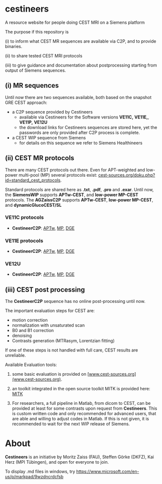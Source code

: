 # cestineers
A resource website for people doing CEST MRI on a Siemens platform

The purpose if this repository is

(i) to inform what CEST MR sequences are available via C2P, and to provide binaries.

(ii) to share tested CEST MRI protocols

(iii) to give guidance and documentation about postprocessing starting from output of Siemens sequences.

## (i) MR sequences ##

Until now there are two sequences available, both based on the snapshot GRE CEST approach:
 - a C2P sequence provided by Cestineers
   - available via Cestineers for the Software versions **VE11C,** **VE11E,**, **VE11P,** **VE12U**
   - the download links for Cestineers sequences are stored here, yet the passwords are only provided after C2P process is complete.
 - a CEST WIP sequence from Siemens
   - for details on this sequence we refer to Siemens Healthineers
   
## (ii) CEST MR protocols ##
There are many CEST protocols out there. Even for APT-weighted and low-power multi-pool (MP) several protocols exist: [cest-sources.org/doku.php?id=standard_cest_protocols](http://cest-sources.org/doku.php?id=standard_cest_protocols). 

Standard protocols are shared here as **.txt**, **.pdf**, **.pro** and **.exar**.
Until now, the **SiemensWIP** supports **APTw-CEST**, and **low-power MP-CEST** protocols.
The **AGZaissC2P** supports **APTw-CEST**, **low-power MP-CEST**, and **dynamicGlucoCEST/SL**

### VE11C protocols ###
 - **CestineerC2P**: [APTw](link), [MP](link), [DGE](link)

### VE11E protocols ###
 - **CestineerC2P**: [APTw](link), [MP](link), [DGE](link)
 
### VE12U ###
 - **CestineerC2P**: [APTw](link), [MP](link), [DGE](link)


## (iii) CEST post processing ##
The **CestineerC2P** sequence has no online post-processing until now.

The important evaluation steps for CEST are:
 - motion correction
 - normalization with unsaturated scan
 - B0 and B1 correction
 - denoising
 - Contrasts generation (MTRasym, Lorentzian fitting)
 
 If one of these steps is not handled with full care, CEST results are unreliable.
 
 Available Evaluation tools:
 
 1. some basic evaluation is provided on [www.cest-sources.org](www.cest-sources.org).
 
 2. an toolkit integrated in the open source toolkit MITK is provided here: [MITK](MITK)
 
 3. For researchers, a full pipeline in Matlab, from dicom to CEST, can be provided at least for some contrasts upon request from **Cestineers**.
 This is custom written code and only recommended for advanced users, that are able and willing to adjust codes in Matlab.
 If this is not given, it is recommended to wait for the next WIP release of Siemens.
   
 # About
**Cestineers** is an initiative by Moritz Zaiss (FAU), Steffen Görke (DKFZ), Kai Herz (MPI Tübingen), and open for everyone to join. 

 To display .md files in windows, try https://www.microsoft.com/en-us/p/markpad/9wzdncrdcfsb
 
 
 
 








